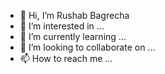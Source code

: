 - 👋 Hi, I’m Rushab Bagrecha
- 👀 I’m interested in ...
- 🌱 I’m currently learning ...
- 💞️ I’m looking to collaborate on ...
- 📫 How to reach me ...

<!---
Rushab4747/Rushab4747 is a ✨ special ✨ repository because its `README.md` (this file) appears on your GitHub profile.
You can click the Preview link to take a look at your changes.
--->
